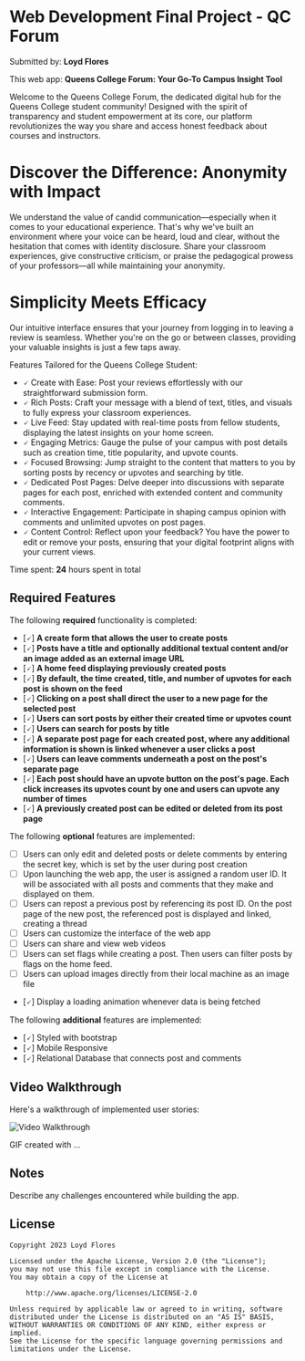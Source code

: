 # Web Development Final Project - QC Forum

Submitted by: **Loyd Flores**

This web app: **Queens College Forum: Your Go-To Campus Insight Tool**

Welcome to the Queens College Forum, the dedicated digital hub for the Queens College student community! Designed with the spirit of transparency and student empowerment at its core, our platform revolutionizes the way you share and access honest feedback about courses and instructors.

# Discover the Difference: Anonymity with Impact

We understand the value of candid communication—especially when it comes to your educational experience. That's why we've built an environment where your voice can be heard, loud and clear, without the hesitation that comes with identity disclosure. Share your classroom experiences, give constructive criticism, or praise the pedagogical prowess of your professors—all while maintaining your anonymity.

# Simplicity Meets Efficacy

Our intuitive interface ensures that your journey from logging in to leaving a review is seamless. Whether you're on the go or between classes, providing your valuable insights is just a few taps away.

Features Tailored for the Queens College Student:

- 🗸 Create with Ease: Post your reviews effortlessly with our straightforward submission form.
- 🗸 Rich Posts: Craft your message with a blend of text, titles, and visuals to fully express your classroom experiences.
- 🗸 Live Feed: Stay updated with real-time posts from fellow students, displaying the latest insights on your home screen.
- 🗸 Engaging Metrics: Gauge the pulse of your campus with post details such as creation time, title popularity, and upvote counts.
- 🗸 Focused Browsing: Jump straight to the content that matters to you by sorting posts by recency or upvotes and searching by title.
- 🗸 Dedicated Post Pages: Delve deeper into discussions with separate pages for each post, enriched with extended content and community comments.
- 🗸 Interactive Engagement: Participate in shaping campus opinion with comments and unlimited upvotes on post pages.
- 🗸 Content Control: Reflect upon your feedback? You have the power to edit or remove your posts, ensuring that your digital footprint aligns with your current views.

Time spent: **24** hours spent in total

## Required Features

The following **required** functionality is completed:

- [🗸] **A create form that allows the user to create posts**
- [🗸] **Posts have a title and optionally additional textual content and/or an image added as an external image URL**
- [🗸] **A home feed displaying previously created posts**
- [🗸] **By default, the time created, title, and number of upvotes for each post is shown on the feed**
- [🗸] **Clicking on a post shall direct the user to a new page for the selected post**
- [🗸] **Users can sort posts by either their created time or upvotes count**
- [🗸] **Users can search for posts by title**
- [🗸] **A separate post page for each created post, where any additional information is shown is linked whenever a user clicks a post**
- [🗸] **Users can leave comments underneath a post on the post's separate page**
- [🗸] **Each post should have an upvote button on the post's page. Each click increases its upvotes count by one and users can upvote any number of times**
- [🗸] **A previously created post can be edited or deleted from its post page**

The following **optional** features are implemented:

- [ ] Users can only edit and deleted posts or delete comments by entering the secret key, which is set by the user during post creation
- [ ] Upon launching the web app, the user is assigned a random user ID. It will be associated with all posts and comments that they make and displayed on them.
- [ ] Users can repost a previous post by referencing its post ID. On the post page of the new post, the referenced post is displayed and linked, creating a thread
- [ ] Users can customize the interface of the web app
- [ ] Users can share and view web videos
- [ ] Users can set flags while creating a post. Then users can filter posts by flags on the home feed.
- [ ] Users can upload images directly from their local machine as an image file
- [🗸] Display a loading animation whenever data is being fetched

The following **additional** features are implemented:

- [🗸] Styled with bootstrap
- [🗸] Mobile Responsive
- [🗸] Relational Database that connects post and comments

## Video Walkthrough

Here's a walkthrough of implemented user stories:

<img src='http://i.imgur.com/link/to/your/gif/file.gif' title='Video Walkthrough' width='' alt='Video Walkthrough' />

<!-- Replace this with whatever GIF tool you used! -->

GIF created with ...

<!-- Recommended tools:
[Kap](https://getkap.co/) for macOS
[ScreenToGif](https://www.screentogif.com/) for Windows
[peek](https://github.com/phw/peek) for Linux. -->

## Notes

Describe any challenges encountered while building the app.

## License

    Copyright 2023 Loyd Flores

    Licensed under the Apache License, Version 2.0 (the "License");
    you may not use this file except in compliance with the License.
    You may obtain a copy of the License at

        http://www.apache.org/licenses/LICENSE-2.0

    Unless required by applicable law or agreed to in writing, software
    distributed under the License is distributed on an "AS IS" BASIS,
    WITHOUT WARRANTIES OR CONDITIONS OF ANY KIND, either express or implied.
    See the License for the specific language governing permissions and
    limitations under the License.
